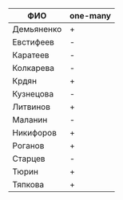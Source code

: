 | **ФИО**    | one-many |
|------------|----------|
| Демьяненко | +        |
| Евстифеев  | -        |
| Каратеев   | -        |
| Колкарева  | -        |
| Крдян      | +        |
| Кузнецова  | -        |
| Литвинов   | +        |
| Маланин    | -        |
| Никифоров  | +        |
| Роганов    | +        |
| Старцев    | -        |
| Тюрин      | +        |
| Тяпкова    | +        |
